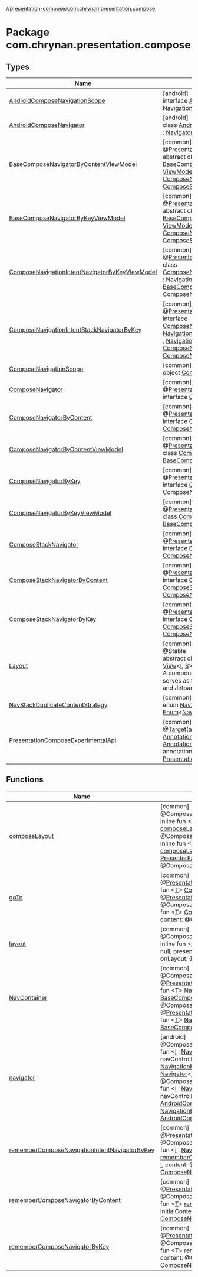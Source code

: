 //[presentation-compose](../../index.md)/[com.chrynan.presentation.compose](index.md)

# Package com.chrynan.presentation.compose

## Types

| Name | Summary |
|---|---|
| [AndroidComposeNavigationScope](-android-compose-navigation-scope/index.md) | [android]<br>interface [AndroidComposeNavigationScope](-android-compose-navigation-scope/index.md) : [NavigationScope](../../../presentation-core/presentation-core/com.chrynan.presentation/-navigation-scope/index.md) |
| [AndroidComposeNavigator](-android-compose-navigator/index.md) | [android]<br>class [AndroidComposeNavigator](-android-compose-navigator/index.md)&lt;[I](-android-compose-navigator/index.md) : [NavigationIntent](../../../presentation-core/presentation-core/com.chrynan.presentation/-navigation-intent/index.md)&gt; : [Navigator](../../../presentation-core/presentation-core/com.chrynan.presentation/-navigator/index.md)&lt;[I](-android-compose-navigator/index.md), [AndroidComposeNavigationScope](-android-compose-navigation-scope/index.md)&gt; |
| [BaseComposeNavigatorByContentViewModel](-base-compose-navigator-by-content-view-model/index.md) | [common]<br>@[PresentationComposeExperimentalApi](-presentation-compose-experimental-api/index.md)<br>abstract class [BaseComposeNavigatorByContentViewModel](-base-compose-navigator-by-content-view-model/index.md)&lt;[T](-base-compose-navigator-by-content-view-model/index.md)&gt; : [ViewModel](../../../presentation-core/presentation-core/com.chrynan.presentation/-view-model/index.md), [ComposeNavigator](-compose-navigator/index.md)&lt;[T](-base-compose-navigator-by-content-view-model/index.md)&gt; , [ComposeNavigatorByContent](-compose-navigator-by-content/index.md)&lt;[T](-base-compose-navigator-by-content-view-model/index.md)&gt; , [ComposeStackNavigatorByContent](-compose-stack-navigator-by-content/index.md)&lt;[T](-base-compose-navigator-by-content-view-model/index.md)&gt; |
| [BaseComposeNavigatorByKeyViewModel](-base-compose-navigator-by-key-view-model/index.md) | [common]<br>@[PresentationComposeExperimentalApi](-presentation-compose-experimental-api/index.md)<br>abstract class [BaseComposeNavigatorByKeyViewModel](-base-compose-navigator-by-key-view-model/index.md)&lt;[T](-base-compose-navigator-by-key-view-model/index.md)&gt; : [ViewModel](../../../presentation-core/presentation-core/com.chrynan.presentation/-view-model/index.md), [ComposeNavigator](-compose-navigator/index.md)&lt;[T](-base-compose-navigator-by-key-view-model/index.md)&gt; , [ComposeNavigatorByKey](-compose-navigator-by-key/index.md)&lt;[T](-base-compose-navigator-by-key-view-model/index.md)&gt; , [ComposeStackNavigatorByKey](-compose-stack-navigator-by-key/index.md)&lt;[T](-base-compose-navigator-by-key-view-model/index.md)&gt; |
| [ComposeNavigationIntentNavigatorByKeyViewModel](-compose-navigation-intent-navigator-by-key-view-model/index.md) | [common]<br>@[PresentationComposeExperimentalApi](-presentation-compose-experimental-api/index.md)<br>class [ComposeNavigationIntentNavigatorByKeyViewModel](-compose-navigation-intent-navigator-by-key-view-model/index.md)&lt;[I](-compose-navigation-intent-navigator-by-key-view-model/index.md) : [NavigationIntent](../../../presentation-core/presentation-core/com.chrynan.presentation/-navigation-intent/index.md)&gt; : [BaseComposeNavigatorByKeyViewModel](-base-compose-navigator-by-key-view-model/index.md)&lt;[I](-compose-navigation-intent-navigator-by-key-view-model/index.md)&gt; , [ComposeNavigationIntentStackNavigatorByKey](-compose-navigation-intent-stack-navigator-by-key/index.md)&lt;[I](-compose-navigation-intent-navigator-by-key-view-model/index.md)&gt; |
| [ComposeNavigationIntentStackNavigatorByKey](-compose-navigation-intent-stack-navigator-by-key/index.md) | [common]<br>@[PresentationComposeExperimentalApi](-presentation-compose-experimental-api/index.md)<br>interface [ComposeNavigationIntentStackNavigatorByKey](-compose-navigation-intent-stack-navigator-by-key/index.md)&lt;[I](-compose-navigation-intent-stack-navigator-by-key/index.md) : [NavigationIntent](../../../presentation-core/presentation-core/com.chrynan.presentation/-navigation-intent/index.md)&gt; : [ComposeStackNavigatorByKey](-compose-stack-navigator-by-key/index.md)&lt;[I](-compose-navigation-intent-stack-navigator-by-key/index.md)&gt; , [NavigationEventHandler](../../../presentation-core/presentation-core/com.chrynan.presentation/-navigation-event-handler/index.md)&lt;[I](-compose-navigation-intent-stack-navigator-by-key/index.md), [ComposeNavigationScope](-compose-navigation-scope/index.md)&gt; , [Navigator](../../../presentation-core/presentation-core/com.chrynan.presentation/-navigator/index.md)&lt;[I](-compose-navigation-intent-stack-navigator-by-key/index.md), [ComposeNavigationScope](-compose-navigation-scope/index.md)&gt; |
| [ComposeNavigationScope](-compose-navigation-scope/index.md) | [common]<br>object [ComposeNavigationScope](-compose-navigation-scope/index.md) : [NavigationScope](../../../presentation-core/presentation-core/com.chrynan.presentation/-navigation-scope/index.md) |
| [ComposeNavigator](-compose-navigator/index.md) | [common]<br>@[PresentationComposeExperimentalApi](-presentation-compose-experimental-api/index.md)<br>interface [ComposeNavigator](-compose-navigator/index.md)&lt;[T](-compose-navigator/index.md)&gt; |
| [ComposeNavigatorByContent](-compose-navigator-by-content/index.md) | [common]<br>@[PresentationComposeExperimentalApi](-presentation-compose-experimental-api/index.md)<br>interface [ComposeNavigatorByContent](-compose-navigator-by-content/index.md)&lt;[T](-compose-navigator-by-content/index.md)&gt; : [ComposeNavigator](-compose-navigator/index.md)&lt;[T](-compose-navigator-by-content/index.md)&gt; |
| [ComposeNavigatorByContentViewModel](-compose-navigator-by-content-view-model/index.md) | [common]<br>@[PresentationComposeExperimentalApi](-presentation-compose-experimental-api/index.md)<br>class [ComposeNavigatorByContentViewModel](-compose-navigator-by-content-view-model/index.md)&lt;[T](-compose-navigator-by-content-view-model/index.md)&gt; : [BaseComposeNavigatorByContentViewModel](-base-compose-navigator-by-content-view-model/index.md)&lt;[T](-compose-navigator-by-content-view-model/index.md)&gt; |
| [ComposeNavigatorByKey](-compose-navigator-by-key/index.md) | [common]<br>@[PresentationComposeExperimentalApi](-presentation-compose-experimental-api/index.md)<br>interface [ComposeNavigatorByKey](-compose-navigator-by-key/index.md)&lt;[T](-compose-navigator-by-key/index.md)&gt; : [ComposeNavigator](-compose-navigator/index.md)&lt;[T](-compose-navigator-by-key/index.md)&gt; |
| [ComposeNavigatorByKeyViewModel](-compose-navigator-by-key-view-model/index.md) | [common]<br>@[PresentationComposeExperimentalApi](-presentation-compose-experimental-api/index.md)<br>class [ComposeNavigatorByKeyViewModel](-compose-navigator-by-key-view-model/index.md)&lt;[T](-compose-navigator-by-key-view-model/index.md)&gt; : [BaseComposeNavigatorByKeyViewModel](-base-compose-navigator-by-key-view-model/index.md)&lt;[T](-compose-navigator-by-key-view-model/index.md)&gt; |
| [ComposeStackNavigator](-compose-stack-navigator/index.md) | [common]<br>@[PresentationComposeExperimentalApi](-presentation-compose-experimental-api/index.md)<br>interface [ComposeStackNavigator](-compose-stack-navigator/index.md)&lt;[T](-compose-stack-navigator/index.md)&gt; : [ComposeNavigator](-compose-navigator/index.md)&lt;[T](-compose-stack-navigator/index.md)&gt; |
| [ComposeStackNavigatorByContent](-compose-stack-navigator-by-content/index.md) | [common]<br>@[PresentationComposeExperimentalApi](-presentation-compose-experimental-api/index.md)<br>interface [ComposeStackNavigatorByContent](-compose-stack-navigator-by-content/index.md)&lt;[T](-compose-stack-navigator-by-content/index.md)&gt; : [ComposeStackNavigator](-compose-stack-navigator/index.md)&lt;[T](-compose-stack-navigator-by-content/index.md)&gt; , [ComposeNavigatorByContent](-compose-navigator-by-content/index.md)&lt;[T](-compose-stack-navigator-by-content/index.md)&gt; |
| [ComposeStackNavigatorByKey](-compose-stack-navigator-by-key/index.md) | [common]<br>@[PresentationComposeExperimentalApi](-presentation-compose-experimental-api/index.md)<br>interface [ComposeStackNavigatorByKey](-compose-stack-navigator-by-key/index.md)&lt;[T](-compose-stack-navigator-by-key/index.md)&gt; : [ComposeStackNavigator](-compose-stack-navigator/index.md)&lt;[T](-compose-stack-navigator-by-key/index.md)&gt; , [ComposeNavigatorByKey](-compose-navigator-by-key/index.md)&lt;[T](-compose-stack-navigator-by-key/index.md)&gt; |
| [Layout](-layout/index.md) | [common]<br>@Stable<br>abstract class [Layout](-layout/index.md)&lt;[I](-layout/index.md) : [Intent](../../../presentation-core/presentation-core/com.chrynan.presentation/-intent/index.md), [S](-layout/index.md) : [State](../../../presentation-core/presentation-core/com.chrynan.presentation/-state/index.md), [C](-layout/index.md) : [Change](../../../presentation-core/presentation-core/com.chrynan.presentation/-change/index.md)&gt; : [View](../../../presentation-core/presentation-core/com.chrynan.presentation/-view/index.md)&lt;[I](-layout/index.md), [S](-layout/index.md)&gt; , [Bindable](../../../presentation-core/presentation-core/com.chrynan.presentation/-bindable/index.md)<br>A component that implements the [View](../../../presentation-core/presentation-core/com.chrynan.presentation/-view/index.md) interface and serves as the binding between this presentation library and Jetpack Compose. |
| [NavStackDuplicateContentStrategy](-nav-stack-duplicate-content-strategy/index.md) | [common]<br>enum [NavStackDuplicateContentStrategy](-nav-stack-duplicate-content-strategy/index.md) : [Enum](https://kotlinlang.org/api/latest/jvm/stdlib/kotlin/-enum/index.html)&lt;[NavStackDuplicateContentStrategy](-nav-stack-duplicate-content-strategy/index.md)&gt; |
| [PresentationComposeExperimentalApi](-presentation-compose-experimental-api/index.md) | [common]<br>@[Target](https://kotlinlang.org/api/latest/jvm/stdlib/kotlin.annotation/-target/index.html)(allowedTargets = [[AnnotationTarget.CLASS](https://kotlinlang.org/api/latest/jvm/stdlib/kotlin.annotation/-annotation-target/-c-l-a-s-s/index.html), [AnnotationTarget.FUNCTION](https://kotlinlang.org/api/latest/jvm/stdlib/kotlin.annotation/-annotation-target/-f-u-n-c-t-i-o-n/index.html), [AnnotationTarget.FIELD](https://kotlinlang.org/api/latest/jvm/stdlib/kotlin.annotation/-annotation-target/-f-i-e-l-d/index.html), [AnnotationTarget.PROPERTY](https://kotlinlang.org/api/latest/jvm/stdlib/kotlin.annotation/-annotation-target/-p-r-o-p-e-r-t-y/index.html)])<br>annotation class [PresentationComposeExperimentalApi](-presentation-compose-experimental-api/index.md) |

## Functions

| Name | Summary |
|---|---|
| [composeLayout](compose-layout.md) | [common]<br>@Composable<br>inline fun &lt;[I](compose-layout.md) : [Intent](../../../presentation-core/presentation-core/com.chrynan.presentation/-intent/index.md), [S](compose-layout.md) : [State](../../../presentation-core/presentation-core/com.chrynan.presentation/-state/index.md), [C](compose-layout.md) : [Change](../../../presentation-core/presentation-core/com.chrynan.presentation/-change/index.md)&gt; [composeLayout](compose-layout.md)(layout: [Layout](-layout/index.md)&lt;[I](compose-layout.md), [S](compose-layout.md), [C](compose-layout.md)&gt;)<br>@Composable<br>inline fun &lt;[I](compose-layout.md) : [Intent](../../../presentation-core/presentation-core/com.chrynan.presentation/-intent/index.md), [S](compose-layout.md) : [State](../../../presentation-core/presentation-core/com.chrynan.presentation/-state/index.md), [C](compose-layout.md) : [Change](../../../presentation-core/presentation-core/com.chrynan.presentation/-change/index.md)&gt; [composeLayout](compose-layout.md)(key: [Any](https://kotlinlang.org/api/latest/jvm/stdlib/kotlin/-any/index.html)? = null, presenterFactory: [PresenterFactory](../../../presentation-core/presentation-core/com.chrynan.presentation/-presenter-factory/index.md)&lt;[I](compose-layout.md), [S](compose-layout.md), [C](compose-layout.md)&gt;, noinline onLayout: @Composable([S](compose-layout.md)) -&gt; [Unit](https://kotlinlang.org/api/latest/jvm/stdlib/kotlin/-unit/index.html)) |
| [goTo](go-to.md) | [common]<br>@[PresentationComposeExperimentalApi](-presentation-compose-experimental-api/index.md)<br>fun &lt;[T](go-to.md)&gt; [ComposeNavigatorByKey](-compose-navigator-by-key/index.md)&lt;[T](go-to.md)&gt;.[goTo](go-to.md)(key: [T](go-to.md))<br>@[PresentationComposeExperimentalApi](-presentation-compose-experimental-api/index.md)<br>@Composable<br>fun &lt;[T](go-to.md)&gt; [ComposeNavigatorByContent](-compose-navigator-by-content/index.md)&lt;[T](go-to.md)&gt;.[goTo](go-to.md)(key: [T](go-to.md), content: @Composable() -&gt; [Unit](https://kotlinlang.org/api/latest/jvm/stdlib/kotlin/-unit/index.html)) |
| [layout](layout.md) | [common]<br>@Composable<br>inline fun &lt;[I](layout.md) : [Intent](../../../presentation-core/presentation-core/com.chrynan.presentation/-intent/index.md), [S](layout.md) : [State](../../../presentation-core/presentation-core/com.chrynan.presentation/-state/index.md), [C](layout.md) : [Change](../../../presentation-core/presentation-core/com.chrynan.presentation/-change/index.md)&gt; [layout](layout.md)(key: [Any](https://kotlinlang.org/api/latest/jvm/stdlib/kotlin/-any/index.html)? = null, presenterFactory: [PresenterFactory](../../../presentation-core/presentation-core/com.chrynan.presentation/-presenter-factory/index.md)&lt;[I](layout.md), [S](layout.md), [C](layout.md)&gt;, noinline onLayout: @Composable([S](layout.md)) -&gt; [Unit](https://kotlinlang.org/api/latest/jvm/stdlib/kotlin/-unit/index.html)): [Layout](-layout/index.md)&lt;[I](layout.md), [S](layout.md), [C](layout.md)&gt; |
| [NavContainer](-nav-container.md) | [common]<br>@Composable<br>@[PresentationComposeExperimentalApi](-presentation-compose-experimental-api/index.md)<br>fun &lt;[T](-nav-container.md)&gt; [NavContainer](-nav-container.md)(navigator: [BaseComposeNavigatorByContentViewModel](-base-compose-navigator-by-content-view-model/index.md)&lt;[T](-nav-container.md)&gt;)<br>@Composable<br>@[PresentationComposeExperimentalApi](-presentation-compose-experimental-api/index.md)<br>fun &lt;[T](-nav-container.md)&gt; [NavContainer](-nav-container.md)(navigator: [BaseComposeNavigatorByKeyViewModel](-base-compose-navigator-by-key-view-model/index.md)&lt;[T](-nav-container.md)&gt;) |
| [navigator](navigator.md) | [android]<br>@Composable<br>fun &lt;[I](navigator.md) : [NavigationIntent](../../../presentation-core/presentation-core/com.chrynan.presentation/-navigation-intent/index.md)&gt; [navigator](navigator.md)(activity: [Activity](https://developer.android.com/reference/kotlin/android/app/Activity.html)? = null, navController: [NavController](https://developer.android.com/reference/kotlin/androidx/navigation/NavController.html)? = null, handler: [NavigationHandler](../../../presentation-core/presentation-core/com.chrynan.presentation/-navigation-handler/index.md)&lt;[I](navigator.md), [AndroidComposeNavigationScope](-android-compose-navigation-scope/index.md)&gt;): [Navigator](../../../presentation-core/presentation-core/com.chrynan.presentation/-navigator/index.md)&lt;[I](navigator.md), [AndroidComposeNavigationScope](-android-compose-navigation-scope/index.md)&gt;<br>@Composable<br>fun &lt;[I](navigator.md) : [NavigationIntent](../../../presentation-core/presentation-core/com.chrynan.presentation/-navigation-intent/index.md)&gt; [navigator](navigator.md)(activity: [Activity](https://developer.android.com/reference/kotlin/android/app/Activity.html)? = null, navController: [NavController](https://developer.android.com/reference/kotlin/androidx/navigation/NavController.html)? = null, handler: [AndroidComposeNavigationScope](-android-compose-navigation-scope/index.md).(event: [NavigationEvent](../../../presentation-core/presentation-core/com.chrynan.presentation/-navigation-event/index.md)&lt;[I](navigator.md)&gt;) -&gt; [Unit](https://kotlinlang.org/api/latest/jvm/stdlib/kotlin/-unit/index.html)): [Navigator](../../../presentation-core/presentation-core/com.chrynan.presentation/-navigator/index.md)&lt;[I](navigator.md), [AndroidComposeNavigationScope](-android-compose-navigation-scope/index.md)&gt; |
| [rememberComposeNavigationIntentNavigatorByKey](remember-compose-navigation-intent-navigator-by-key.md) | [common]<br>@[PresentationComposeExperimentalApi](-presentation-compose-experimental-api/index.md)<br>@Composable<br>fun &lt;[I](remember-compose-navigation-intent-navigator-by-key.md) : [NavigationIntent](../../../presentation-core/presentation-core/com.chrynan.presentation/-navigation-intent/index.md)&gt; [rememberComposeNavigationIntentNavigatorByKey](remember-compose-navigation-intent-navigator-by-key.md)(initialKey: [I](remember-compose-navigation-intent-navigator-by-key.md), content: @Composable([I](remember-compose-navigation-intent-navigator-by-key.md)) -&gt; [Unit](https://kotlinlang.org/api/latest/jvm/stdlib/kotlin/-unit/index.html)): [ComposeNavigationIntentNavigatorByKeyViewModel](-compose-navigation-intent-navigator-by-key-view-model/index.md)&lt;[I](remember-compose-navigation-intent-navigator-by-key.md)&gt; |
| [rememberComposeNavigatorByContent](remember-compose-navigator-by-content.md) | [common]<br>@[PresentationComposeExperimentalApi](-presentation-compose-experimental-api/index.md)<br>@Composable<br>fun &lt;[T](remember-compose-navigator-by-content.md)&gt; [rememberComposeNavigatorByContent](remember-compose-navigator-by-content.md)(initialKey: [T](remember-compose-navigator-by-content.md), initialContent: @Composable() -&gt; [Unit](https://kotlinlang.org/api/latest/jvm/stdlib/kotlin/-unit/index.html)): [ComposeNavigatorByContentViewModel](-compose-navigator-by-content-view-model/index.md)&lt;[T](remember-compose-navigator-by-content.md)&gt; |
| [rememberComposeNavigatorByKey](remember-compose-navigator-by-key.md) | [common]<br>@[PresentationComposeExperimentalApi](-presentation-compose-experimental-api/index.md)<br>@Composable<br>fun &lt;[T](remember-compose-navigator-by-key.md)&gt; [rememberComposeNavigatorByKey](remember-compose-navigator-by-key.md)(initialKey: [T](remember-compose-navigator-by-key.md), content: @Composable([T](remember-compose-navigator-by-key.md)) -&gt; [Unit](https://kotlinlang.org/api/latest/jvm/stdlib/kotlin/-unit/index.html)): [ComposeNavigatorByKeyViewModel](-compose-navigator-by-key-view-model/index.md)&lt;[T](remember-compose-navigator-by-key.md)&gt; |

